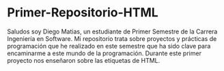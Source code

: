 # Primer-Repositorio-HTML
Saludos soy Diego Matias, un estudiante de Primer Semestre de la Carrera Ingeniería en Software. Mi repositorio trata sobre proyectos y prácticas de programación que he realizado en este semestre que ha sido clave para encaminarme a este mundo de la programación. Durante este primer proyecto nos enseñaron sobre las etiquetas de HTML.
